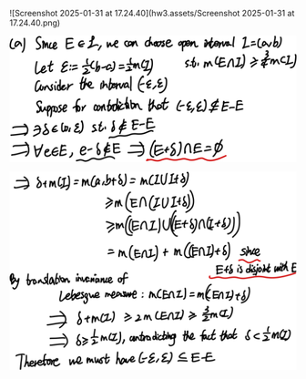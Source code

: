 ![Screenshot 2025-01-31 at 17.24.40](hw3.assets/Screenshot 2025-01-31 at 17.24.40.png)

![image-20250131212105730](hw3.assets/image-20250131212105730.png)





![image-20250131212120558](hw3.assets/image-20250131212120558.png)











